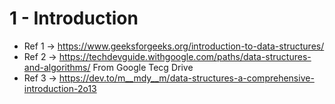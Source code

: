 # 1 - Introduction

* Ref 1 -> https://www.geeksforgeeks.org/introduction-to-data-structures/
* Ref 2 -> https://techdevguide.withgoogle.com/paths/data-structures-and-algorithms/     From Google Tecg Drive
* Ref 3 -> https://dev.to/m__mdy__m/data-structures-a-comprehensive-introduction-2o13
